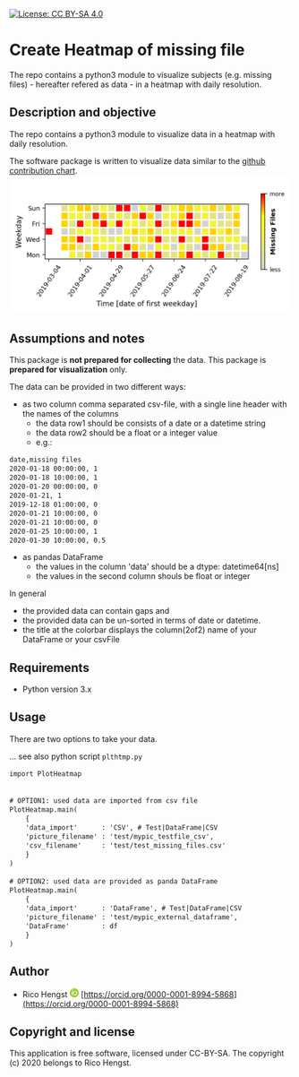 [![License: CC BY-SA 4.0](https://licensebuttons.net/l/by-sa/4.0/80x15.png)](https://creativecommons.org/licenses/by-sa/4.0/)
# Create Heatmap of missing file

The repo contains a python3 module to visualize subjects (e.g. missing files) - hereafter refered as data - in a heatmap with daily resolution.

## Description and objective
The repo contains a python3 module to visualize data in a heatmap with daily resolution.

The software package is written to visualize data similar to the 
[github contribution chart](https://help.github.com/en/github/setting-up-and-managing-your-github-profile/viewing-contributions-on-your-profile).
![PlotHeatmap](doc/PlotHeatmap.png)


## Assumptions and notes
This package is **not prepared for collecting** the data.
This package is **prepared for visualization** only.

The data can be provided in two different ways:
* as two column comma separated csv-file, with a single line header with the names of the columns
    * the data row1 should be consists of a date or a datetime string
    * the data row2 should be a float or a integer value
    * e.g.:

```
date,missing files
2020-01-18 00:00:00, 1
2020-01-18 10:00:00, 1
2020-01-20 00:00:00, 0
2020-01-21, 1
2019-12-18 01:00:00, 0
2020-01-21 10:00:00, 0
2020-01-21 10:00:00, 0
2020-01-25 10:00:00, 1
2020-01-30 10:00:00, 0.5
```

* as pandas DataFrame
    * the values in the column 'data' should be a dtype: datetime64[ns]
    * the values in the second column shouls be float or integer


In general 
* the provided data can contain gaps and 
* the provided data can be un-sorted in terms of date or datetime.
* the title at the colorbar displays the column(2of2) name of your DataFrame or your csvFile

## Requirements

* Python version 3.x

## Usage

There are two options to take your data.

... see also python script ```plthtmp.py```

```
import PlotHeatmap


# OPTION1: used data are imported from csv file
PlotHeatmap.main(
    { 
    'data_import'      : 'CSV', # Test|DataFrame|CSV
    'picture_filename' : 'test/mypic_testfile_csv',
    'csv_filename'     : 'test/test_missing_files.csv'
    }
)

# OPTION2: used data are provided as panda DataFrame
PlotHeatmap.main(
    { 
    'data_import'      : 'DataFrame', # Test|DataFrame|CSV
    'picture_filename' : 'test/mypic_external_dataframe',
    'DataFrame'        : df
    }
)
```

## Author
* Rico Hengst ![Logo](doc/ORCIDiD_icon16x16.png) [https://orcid.org/0000-0001-8994-5868](https://orcid.org/0000-0001-8994-5868)

## Copyright and license

This application is free software, licensed under CC-BY-SA. The copyright (c) 2020 belongs to Rico Hengst.